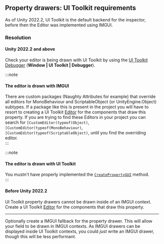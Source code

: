 ## Property drawers: UI Toolkit requirements

As of Unity 2022.2, UI Toolkit is the default backend for the inspector, before then the Editor was implemented using IMGUI.

### Resolution

#### Unity 2022.2 and above

Check your editor is being drawn with UI Toolkit by using the [UI Toolkit Debugger](https://docs.unity3d.com/Manual/UIE-ui-debugger.html) (**Window | UI Toolkit | Debugger**).  

:::note  
#### The editor is drawn with IMGUI
There are custom packages (Naughty Attributes for example) that override all editors for MonoBehaviour and ScriptableObject (or UnityEngine.Object) subtypes. If a package like this is present in the project you will have to resort to creating a UI Toolkit [Editor](https://docs.unity3d.com/ScriptReference/Editor.html) for the components that draw this property.
If you are trying to find these Editors in your project you can search for `[CustomEditor(typeof(Object)`, `[CustomEditor(typeof(MonoBehaviour)`, `[CustomEditor(typeof(ScriptableObject)`, until you find the overriding editor.  
:::

:::note  
#### The editor is drawn with UI Toolkit
You mustn't have properly implemented the [`CreatePropertyGUI`](https://docs.unity3d.com/ScriptReference/PropertyDrawer.CreatePropertyGUI.html) method.  
:::

#### Before Unity 2022.2

UI Toolkit property drawers cannot be drawn inside of an IMGUI context. Create a UI Toolkit [Editor](https://docs.unity3d.com/ScriptReference/Editor.html) for the components that draw this property.  

---

Optionally create a IMGUI fallback for the property drawer. This will allow your field to be drawn in IMGUI contexts. As IMGUI drawers can be displayed inside UI Toolkit contexts, you could _just_ write an IMGUI drawer, though this will be less performant.